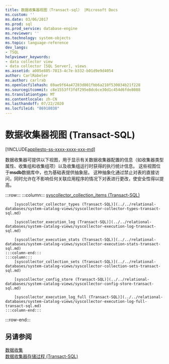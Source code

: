 ```yaml
---
title: 数据收集器视图（Transact-sql） |Microsoft Docs
ms.custom: ''
ms.date: 03/06/2017
ms.prod: sql
ms.prod_service: database-engine
ms.reviewer: ''
ms.technology: system-objects
ms.topic: language-reference
dev_langs:
- TSQL
helpviewer_keywords:
- data collector view
- data collector [SQL Server], views
ms.assetid: a005e885-7813-4c7e-b332-b01d9e9d4054
author: CarlRabeler
ms.author: carlrab
ms.openlocfilehash: 69ae9f64a47283d001fbb6a210f530034b21f228
ms.sourcegitcommit: c8e1553ff3fdf295e8dc6ce30d1c454d6fde8088
ms.translationtype: MT
ms.contentlocale: zh-CN
ms.lasthandoff: 07/22/2020
ms.locfileid: "86918038"
---
```

# <a name="data-collector-views-transact-sql"></a>数据收集器视图 (Transact-SQL)
[!INCLUDE[appliesto-ss-xxxx-xxxx-xxx-md](../../includes/appliesto-ss-xxxx-xxxx-xxx-md.md)]

  数据收集器可提供以下视图，用于显示有关数据收集器配置的信息（如收集器类型属性、收集组和收集组项）以及收集组运行时获得的执行统计信息。 这些视图位于**msdb**数据库中，也为基础表提供抽象层。 这种抽象化通过禁止对表的直接访问，同时允许在不影响任何关联应用程序的情况下对表进行更改，使安全性得以提高。  

:::row:::
    :::column:::
        [syscollector_collection_items (Transact-SQL)](../../relational-databases/system-catalog-views/syscollector-collection-items-transact-sql.md)
        
        [syscollector_collector_types (Transact-SQL)](../../relational-databases/system-catalog-views/syscollector-collector-types-transact-sql.md)
        
        [syscollector_execution_log (Transact-SQL)](../../relational-databases/system-catalog-views/syscollector-execution-log-transact-sql.md)
        
        [syscollector_execution_stats (Transact-SQL)](../../relational-databases/system-catalog-views/syscollector-execution-stats-transact-sql.md)
    :::column-end:::
    :::column:::
        [syscollector_collection_sets (Transact-SQL)](../../relational-databases/system-catalog-views/syscollector-collection-sets-transact-sql.md)
        
        [syscollector_config_store (Transact-SQL)](../../relational-databases/system-catalog-views/syscollector-config-store-transact-sql.md)
        
        [syscollector_execution_log_full (Transact-SQL)](../../relational-databases/system-catalog-views/syscollector-execution-log-full-transact-sql.md)
    :::column-end:::
:::row-end:::
  
## <a name="see-also"></a>另请参阅  
 [数据收集](../../relational-databases/data-collection/data-collection.md)   
 [数据收集器存储过程 (Transact-SQL)](../../relational-databases/system-stored-procedures/data-collector-stored-procedures-transact-sql.md)  
  
  
